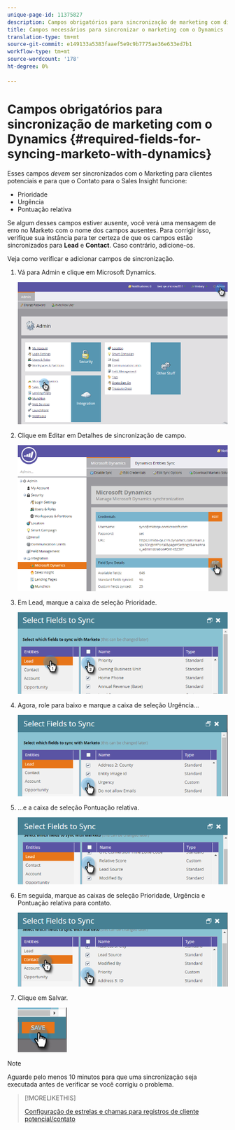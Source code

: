 ```yaml
---
unique-page-id: 11375827
description: Campos obrigatórios para sincronização de marketing com dinâmicas - Documentos do marketing - Documentação do produto
title: Campos necessários para sincronizar o marketing com o Dynamics
translation-type: tm+mt
source-git-commit: e149133a5383faaef5e9c9b7775ae36e633ed7b1
workflow-type: tm+mt
source-wordcount: '178'
ht-degree: 0%

---
```



# Campos obrigatórios para sincronização de marketing com o Dynamics {#required-fields-for-syncing-marketo-with-dynamics}

Esses campos *devem* ser sincronizados com o Marketing para clientes potenciais e para que o Contato para o Sales Insight funcione:

* Prioridade
* Urgência
* Pontuação relativa

Se algum desses campos estiver ausente, você verá uma mensagem de erro no Marketo com o nome dos campos ausentes. Para corrigir isso, verifique sua instância para ter certeza de que os campos estão sincronizados para **Lead** e **Contact**. Caso contrário, adicione-os.

Veja como verificar e adicionar campos de sincronização.

1. Vá para Admin e clique em Microsoft Dynamics.

   ![](assets/image2015-10-9-9-3a50-3a9.png)

1. Clique em Editar em Detalhes de sincronização de campo.

   ![](assets/image2015-10-9-9-3a52-3a23.png)

1. Em Lead, marque a caixa de seleção Prioridade.

   ![](assets/image2016-6-8-13-3a33-3a50.png)

1. Agora, role para baixo e marque a caixa de seleção Urgência...

   ![](assets/image2016-6-8-13-3a35-3a22.png)

1. ...e a caixa de seleção Pontuação relativa.

   ![](assets/image2016-6-8-13-3a36-3a1.png)

1. Em seguida, marque as caixas de seleção Prioridade, Urgência e Pontuação relativa para contato.

   ![](assets/image2016-6-8-13-3a36-3a36.png)

1. Clique em Salvar.

   ![](assets/image2016-6-8-13-3a41-3a27.png)

>[!NOTE]
>
>Aguarde pelo menos 10 minutos para que uma sincronização seja executada antes de verificar se você corrigiu o problema.

>[!MORELIKETHIS]
>
>[Configuração de estrelas e chamas para registros de cliente potencial/contato](http://docs.marketo.com/x/BICMAg)

